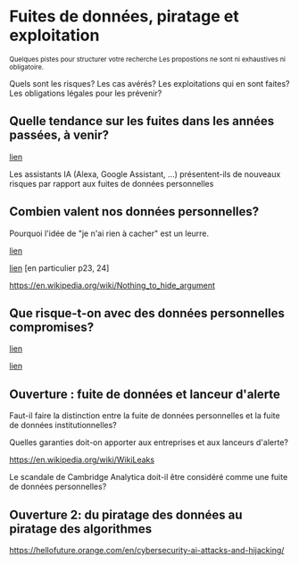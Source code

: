 # Fuites de données, piratage et exploitation

<small>Quelques pistes pour structurer votre recherche
Les propostions ne sont ni exhaustives ni obligatoire.
</small>

Quels sont les risques? Les cas avérés? Les exploitations qui en sont faites? Les obligations légales pour les prévenir?


## Quelle tendance sur les fuites dans les années passées, à venir?

[lien](https://hbr.org/2024/02/why-data-breaches-spiked-in-2023)

Les assistants IA (Alexa, Google Assistant, ...) présentent-ils de nouveaux risques par rapport aux fuites de données personnelles


## Combien valent nos données personnelles?

Pourquoi l'idée de "je n'ai rien à cacher" est un leurre.

[lien](https://ici.radio-canada.ca/nouvelle/1325939/questions-reponses-jean-philippe-decarie-mathieu-fuite-vol-de-donnees-desjardins-capitalone-vente-valeur-darkweb)

[lien](https://www.cnil.fr/sites/cnil/files/atoms/files/cnil_cahier_ip8.pdf)
[en particulier p23, 24]

https://en.wikipedia.org/wiki/Nothing_to_hide_argument


## Que risque-t-on avec des données personnelles compromises?

[lien](https://www.bitdefender.com/cyberpedia/how-your-personal-info-is-exploited/?srsltid=AfmBOorT-ZfBD-tuz3jYADgF7cRYlzrtCwcEAnz8xXlGiEreS1LLgY2B%2F)

[lien](https://dpcld.defense.gov/Portals/49/Documents/Media/Protecting%20Your%20Personal%20Information%20from%20Exploitation.pdf)


## Ouverture : fuite de données et lanceur d'alerte

Faut-il faire la distinction entre la fuite de données personnelles et la fuite de données institutionnelles?

Quelles garanties doit-on apporter aux entreprises et aux lanceurs d'alerte?

https://en.wikipedia.org/wiki/WikiLeaks


Le scandale de Cambridge Analytica doit-il être considéré comme une fuite de données personnelles?

## Ouverture 2: du piratage des données au piratage des algorithmes


https://hellofuture.orange.com/en/cybersecurity-ai-attacks-and-hijacking/

